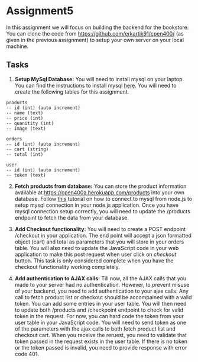 # Assignment5

In this assignment we will focus on building the backend for the bookstore. You can clone the code from https://github.com/erkartik91/cpen400/ (as given in the previous assignment) to setup your own server on your local machine.

## Tasks
1. **Setup MySql Database:** You will need to install mysql on your laptop. You can find the instructions to install mysql [here](https://www.mysql.com). You will need to create the following tables for this assignment.
  ```
  products
  -- id (int) (auto increment)
  -- name (text)
  -- price (int)
  -- quanitity (int)
  -- image (text)
  
  orders
  -- id (int) (auto increment)
  -- cart (string)
  -- total (int)
  
  user
  -- id (int) (auto increment)
  -- token (text)
  
  ```

2. **Fetch products from database:** You can store the product information available at https://cpen400a.herokuapp.com/products into your own database. Follow [this](https://codeforgeek.com/2015/01/nodejs-mysql-tutorial) tutorial on how to connect to mysql from node.js to setup mysql connection in your node.js application. Once you have mysql connection setup correctly, you will need to update the /products endpoint to fetch the data from your database.

3. **Add Checkout functionality:** You will need to create a POST endpoint /checkout in your application. The end point will accept a json formatted object (cart) and total as parameters that you will store in your orders table. You will also need to update the JavaScript code in your web application to make this post request when user click on *checkout* button. This task is only considered complete when you have the checkout functionality working completely.

4. **Add authentication to AJAX calls:** Till now, all the AJAX calls that you made to your server had no authentication. However, to prevent misuse of your backend, you need to add authentication to your ajax calls. Any call to fetch product list or checkout should be accompained with a valid token. You can add some entries in your user table. You will then need to update both /products and /checkpoint endpoint to check for valid token in the request. For now, you can hard code the token from your user table in your JavaScript code. You will need to send token as one of the parameters with the ajax calls to both fetch product list and checkout cart. When you receive the reruest, you need to validate that token passed in the request exists in the user table. If there is no token or the token passed is invalid, you need to provide response with error code 401.

